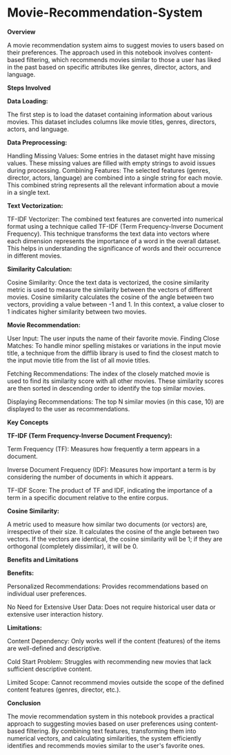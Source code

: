 # Movie-Recommendation-System
**Overview**

A movie recommendation system aims to suggest movies to users based on their preferences. The approach used in this notebook involves content-based filtering, which recommends movies similar to those a user has liked in the past based on specific attributes like genres, director, actors, and language.

**Steps Involved**

**Data Loading:**

The first step is to load the dataset containing information about various movies. This dataset includes columns like movie titles, genres, directors, actors, and language.

**Data Preprocessing:**

Handling Missing Values: Some entries in the dataset might have missing values. These missing values are filled with empty strings to avoid issues during processing.
Combining Features: The selected features (genres, director, actors, language) are combined into a single string for each movie. This combined string represents all the relevant information about a movie in a single text.

**Text Vectorization:**

TF-IDF Vectorizer: The combined text features are converted into numerical format using a technique called TF-IDF (Term Frequency-Inverse Document Frequency). This technique transforms the text data into vectors where each dimension represents the importance of a word in the overall dataset. This helps in understanding the significance of words and their occurrence in different movies.

**Similarity Calculation:**

Cosine Similarity: Once the text data is vectorized, the cosine similarity metric is used to measure the similarity between the vectors of different movies. Cosine similarity calculates the cosine of the angle between two vectors, providing a value between -1 and 1. In this context, a value closer to 1 indicates higher similarity between two movies.

**Movie Recommendation:**

User Input: The user inputs the name of their favorite movie.
Finding Close Matches: To handle minor spelling mistakes or variations in the input movie title, a technique from the difflib library is used to find the closest match to the input movie title from the list of all movie titles.

Fetching Recommendations: The index of the closely matched movie is used to find its similarity score with all other movies. These similarity scores are then sorted in descending order to identify the top similar movies.

Displaying Recommendations: The top N similar movies (in this case, 10) are displayed to the user as recommendations.

**Key Concepts**

**TF-IDF (Term Frequency-Inverse Document Frequency):**

Term Frequency (TF): Measures how frequently a term appears in a document.

Inverse Document Frequency (IDF): Measures how important a term is by considering the number of documents in which it appears.

TF-IDF Score: The product of TF and IDF, indicating the importance of a term in a specific document relative to the entire corpus.

**Cosine Similarity:**

A metric used to measure how similar two documents (or vectors) are, irrespective of their size. It calculates the cosine of the angle between two vectors. If the vectors are identical, the cosine similarity will be 1; if they are orthogonal (completely dissimilar), it will be 0.

**Benefits and Limitations**

**Benefits:**

Personalized Recommendations: Provides recommendations based on individual user preferences.

No Need for Extensive User Data: Does not require historical user data or extensive user interaction history.

**Limitations:**

Content Dependency: Only works well if the content (features) of the items are well-defined and descriptive.

Cold Start Problem: Struggles with recommending new movies that lack sufficient descriptive content.

Limited Scope: Cannot recommend movies outside the scope of the defined content features (genres, director, etc.).

**Conclusion**

The movie recommendation system in this notebook provides a practical approach to suggesting movies based on user preferences using content-based filtering. By combining text features, transforming them into numerical vectors, and calculating similarities, the system efficiently identifies and recommends movies similar to the user's favorite ones.
